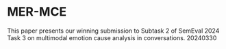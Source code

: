 # MER-MCE
This paper presents our winning submission to Subtask 2 of SemEval 2024 Task 3 on multimodal emotion cause analysis in conversations.
20240330